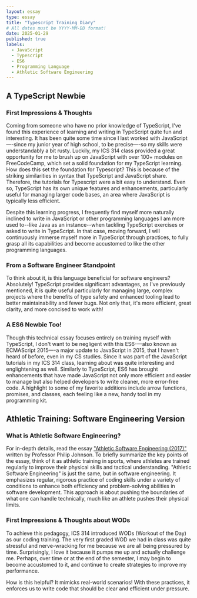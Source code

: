```yaml
---
layout: essay
type: essay
title: "Typescript Training Diary"
# All dates must be YYYY-MM-DD format!
date: 2025-01-29
published: true
labels:
  - JavaScript
  - Typescript
  - ES6
  - Programming Language
  - Athletic Software Engineering
---
```

## A TypeScript Newbie
### First Impressions & Thoughts
Coming from someone who have no prior knowledge of TypeScript, I've found this experience of learning and writing in TypeScript quite fun and interesting. It has been quite some time since I last worked with JavaScript—-since my junior year of high school, to be precise—-so my skills were understandably a bit rusty. Luckily, my ICS 314 class provided a great opportunity for me to brush up on JavaScript with over 100+ modules on FreeCodeCamp, which set a solid foundation for my TypeScript learning. How does this set the foundation for Typescript? This is because of the striking similarities in syntax that TypeScript and JavaScript share. Therefore, the tutorials for Typescript were a bit easy to understand. Even so, TypeScript has its own unique features and enhancements, particularly useful for managing larger code bases, an area where JavaScript is typically less efficient. 

Despite this learning progress, I frequently find myself more naturally inclined to write in JavaScript or other programming languages I am more used to--like Java as an instance--when tackling TypeScript exercises or asked to write in TypeScript. In that case, moving forward, I will continuously immerse myself more in TypeScript through practices, to fully grasp all its capabilities and become accustomed to like the other programming languages.

### From a Software Engineer Standpoint
To think about it, is this language beneficial for software engineers? Absolutely! TypeScript provides significant advantages, as I've previously mentioned, it is quite useful particularly for managing large, complex projects where the benefits of type safety and enhanced tooling lead to better maintainability and fewer bugs. Not only that, it's more efficient, great clarity, and more concised to work with!

### A ES6 Newbie Too!
Though this technical essay focuses entirely on training myself with TypeScript, I don't want to be negligent with this ES6-—also known as ECMAScript 2015—-a major update to JavaScript in 2015, that I haven't heard of before, even in my CS studies. Since it was part of the JavaScript tutorials in my ICS 314 class, learning about was quite interesting and englightening as well. Similarly to TypeScript, ES6 has brought enhancements that have made JavaScript not only more efficient and easier to manage but also helped developers to write cleaner, more error-free code. A highlight to some of my favorite additions include arrow functions, promises, and classes, each feeling like a new, handy tool in my programming kit. 

## Athletic Training: Software Engineering Version
### What is Athletic Software Engineering?
For in-depth details, read the essay ["Athletic Software Engineering (2017)"](https://philipmjohnson.org/essays/ase-2017.html) written by Professor Philip Johnson. To briefly summarize the key points of the essay, think of it as athletic training in sports, where athletes are trained regularly to improve their physical skills and tactical understanding. "Athletic Software Engineering" is just the same, but in software engineering. It emphasizes regular, rigorous practice of coding skills under a variety of conditions to enhance both efficiency and problem-solving abilities in software development. This approach is about pushing the boundaries of what one can handle technically, much like an athlete pushes their physical limits.

### First Impressions & Thoughts about WODs
To achieve this pedagogy, ICS 314 introduced WODs (Workout of the Day) as our coding training. The very first graded WOD we had in class was quite stressful and nerve-wracking for me because we are all being pressured by time. Surprisingly, I love it because it pumps me up and actually challenge me. Perhaps, over time or at the end of the semester, I may begin to become accustomed to it, and continue to create strategies to improve my performance. 

How is this helpful? It mimicks real-world scenarios! With these practices, it enforces us to write code that should be clear and efficient under pressure.
